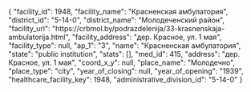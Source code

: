 {
    "facility_id": 1948,
    "facility_name": "Красненская амбулатория",
    "district_id": "5-14-0",
    "district_name": "Молодеченский район",
    "facility_url": "https:\/\/crbmol.by\/podrazdelenija\/33-krasnenskaja-ambulatorija.html",
    "facility_address": "дер. Красное, ул. 1 мая",
    "facility_type": null,
    "ap_1": "3",
    "name": "Красненская амбулатория",
    "state": "public institution",
    "stats": [],
    "med_id": 415,
    "address": "дер. Красное, ул. 1 мая",
    "coord_x_y": null,
    "place_name": "Молодечно",
    "place_type": "city",
    "year_of_closing": null,
    "year_of_opening": "1939",
    "healthcare_facility_key": 1948,
    "administrative_division_id": "5-14-0"
}